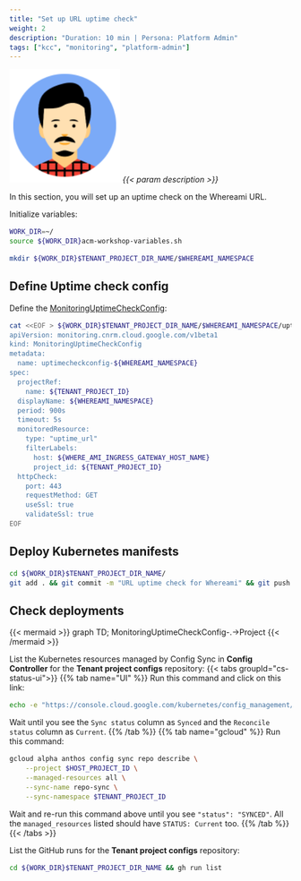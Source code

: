 ```yaml
---
title: "Set up URL uptime check"
weight: 2
description: "Duration: 10 min | Persona: Platform Admin"
tags: ["kcc", "monitoring", "platform-admin"]
---
```

![Platform Admin](https://github.com/mathieu-benoit/my-images/raw/main/acm-workshop/platform-admin.png)
_{{< param description >}}_

In this section, you will set up an uptime check on the Whereami URL.

Initialize variables:
```Bash
WORK_DIR=~/
source ${WORK_DIR}acm-workshop-variables.sh
```

```Bash
mkdir ${WORK_DIR}$TENANT_PROJECT_DIR_NAME/$WHEREAMI_NAMESPACE
```

## Define Uptime check config

Define the [MonitoringUptimeCheckConfig](https://cloud.google.com/config-connector/docs/reference/resource-docs/monitoring/monitoringuptimecheckconfig):
```Bash
cat <<EOF > ${WORK_DIR}$TENANT_PROJECT_DIR_NAME/$WHEREAMI_NAMESPACE/uptime-check-config.yaml
apiVersion: monitoring.cnrm.cloud.google.com/v1beta1
kind: MonitoringUptimeCheckConfig
metadata:
  name: uptimecheckconfig-${WHEREAMI_NAMESPACE}
spec:
  projectRef:
    name: ${TENANT_PROJECT_ID}
  displayName: ${WHEREAMI_NAMESPACE}
  period: 900s
  timeout: 5s
  monitoredResource:
    type: "uptime_url"
    filterLabels:
      host: ${WHERE_AMI_INGRESS_GATEWAY_HOST_NAME}
      project_id: ${TENANT_PROJECT_ID}
  httpCheck:
    port: 443
    requestMethod: GET
    useSsl: true
    validateSsl: true
EOF
```

## Deploy Kubernetes manifests

```Bash
cd ${WORK_DIR}$TENANT_PROJECT_DIR_NAME/
git add . && git commit -m "URL uptime check for Whereami" && git push origin main
```

## Check deployments

{{< mermaid >}}
graph TD;
  MonitoringUptimeCheckConfig-.->Project
{{< /mermaid >}}

List the Kubernetes resources managed by Config Sync in **Config Controller** for the **Tenant project configs** repository:
{{< tabs groupId="cs-status-ui">}}
{{% tab name="UI" %}}
Run this command and click on this link:
```Bash
echo -e "https://console.cloud.google.com/kubernetes/config_management/packages?project=${HOST_PROJECT_ID}"
```
Wait until you see the `Sync status` column as `Synced` and the `Reconcile status` column as `Current`.
{{% /tab %}}
{{% tab name="gcloud" %}}
Run this command:
```Bash
gcloud alpha anthos config sync repo describe \
    --project $HOST_PROJECT_ID \
    --managed-resources all \
    --sync-name repo-sync \
    --sync-namespace $TENANT_PROJECT_ID
```
Wait and re-run this command above until you see `"status": "SYNCED"`. All the `managed_resources` listed should have `STATUS: Current` too.
{{% /tab %}}
{{< /tabs >}}

List the GitHub runs for the **Tenant project configs** repository:
```Bash
cd ${WORK_DIR}$TENANT_PROJECT_DIR_NAME && gh run list
```